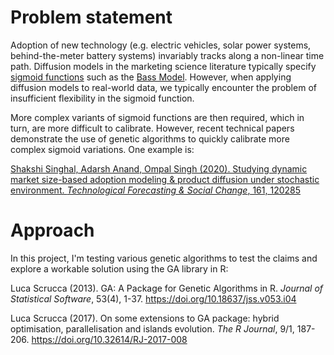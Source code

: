 # Problem statement
Adoption of new technology (e.g. electric vehicles, solar power systems, behind-the-meter battery systems) invariably tracks along a non-linear time path. Diffusion models in the marketing science literature typically specify [sigmoid functions](https://en.wikipedia.org/wiki/Sigmoid_function) such as the [Bass Model](https://en.wikipedia.org/wiki/Bass_diffusion_model). However, when applying diffusion models to real-world data, we typically encounter the problem of insufficient flexibility in the sigmoid function.

More complex variants of sigmoid functions are then required, which in turn, are more difficult to calibrate. However, recent technical papers demonstrate the use of genetic algorithms to quickly calibrate more complex sigmoid variations. One example is:

[Shakshi Singhal, Adarsh Anand, Ompal Singh (2020). Studying dynamic market size-based adoption modeling & product diffusion
under stochastic environment. *Technological Forecasting & Social Change*, 161, 120285 ](https://www.sciencedirect.com/science/article/abs/pii/S0040162520311112?via%3Dihub)

# Approach
In this project, I'm testing various genetic algorithms to test the claims and explore a workable solution using the GA library in R:

Luca Scrucca (2013). GA: A Package for Genetic Algorithms in R. *Journal of Statistical Software*, 53(4),
  1-37. https://doi.org/10.18637/jss.v053.i04

Luca Scrucca (2017). On some extensions to GA package: hybrid optimisation, parallelisation and islands
  evolution. *The R Journal*, 9/1, 187-206. https://doi.org/10.32614/RJ-2017-008

